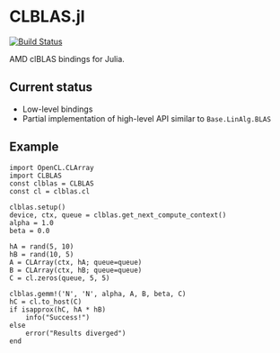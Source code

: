 CLBLAS.jl
============

[![Build Status](https://travis-ci.org/JuliaGPU/CLBLAS.jl.svg)](https://travis-ci.org/JuliaGPU/CLBLAS.jl)

AMD clBLAS bindings for Julia.

## Current status
 
 * Low-level bindings
 * Partial implementation of high-level API similar to `Base.LinAlg.BLAS`

## Example

```
import OpenCL.CLArray
import CLBLAS
const clblas = CLBLAS                                                                                                                                           
const cl = clblas.cl

clblas.setup()
device, ctx, queue = clblas.get_next_compute_context()
alpha = 1.0
beta = 0.0

hA = rand(5, 10)                                                                                                                                            
hB = rand(10, 5)
A = CLArray(ctx, hA; queue=queue)
B = CLArray(ctx, hB; queue=queue)
C = cl.zeros(queue, 5, 5)

clblas.gemm!('N', 'N', alpha, A, B, beta, C)
hC = cl.to_host(C)
if isapprox(hC, hA * hB)
    info("Success!")
else
    error("Results diverged")
end
```

